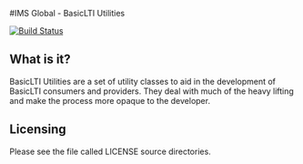 #IMS Global - BasicLTI Utilities

[![Build Status](https://travis-ci.org/pfgray/basiclti-util-java.svg?branch=master)](https://travis-ci.org/pfgray/basiclti-util-java)

What is it?
-----------

BasicLTI Utilities are a set of utility classes to aid  in the development
of BasicLTI consumers and providers. They deal with much of the heavy lifting
and make the process more opaque to the developer.

Licensing
---------

Please see the file called LICENSE source directories.

